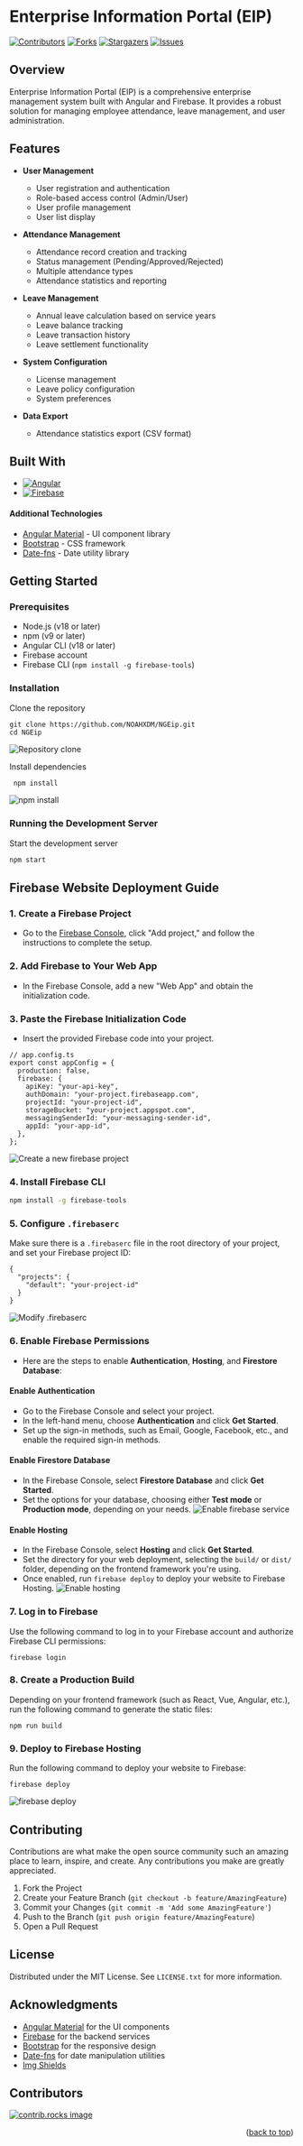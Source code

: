 <!-- Improved compatibility of back to top link: See: https://github.com/othneildrew/Best-README-Template/pull/73 -->

<a id="readme-top"></a>

<!--
*** Thanks for checking out the Best-README-Template. If you have a suggestion
*** that would make this better, please fork the repo and create a pull request
*** or simply open an issue with the tag "enhancement".
*** Don't forget to give the project a star!
*** Thanks again! Now go create something AMAZING! :D
-->

# Enterprise Information Portal (EIP)

[![Contributors][contributors-shield]][contributors-url]
[![Forks][forks-shield]][forks-url]
[![Stargazers][stars-shield]][stars-url]
[![Issues][issues-shield]][issues-url]

## Overview

Enterprise Information Portal (EIP) is a comprehensive enterprise management system built with Angular and Firebase. It provides a robust solution for managing employee attendance, leave management, and user administration.

## Features

- **User Management**

  - User registration and authentication
  - Role-based access control (Admin/User)
  - User profile management
  - User list display

- **Attendance Management**

  - Attendance record creation and tracking
  - Status management (Pending/Approved/Rejected)
  - Multiple attendance types
  - Attendance statistics and reporting

- **Leave Management**

  - Annual leave calculation based on service years
  - Leave balance tracking
  - Leave transaction history
  - Leave settlement functionality

- **System Configuration**

  - License management
  - Leave policy configuration
  - System preferences

- **Data Export**

  - Attendance statistics export (CSV format)

## Built With

- [![Angular][Angular.dev]][Angular-url]
- [![Firebase][Firebase.com]][Firebase-url]

#### Additional Technologies

- [Angular Material](https://material.angular.io/) - UI component library
- [Bootstrap](https://getbootstrap.com/) - CSS framework
- [Date-fns](https://date-fns.org/) - Date utility library

<p></p>

## Getting Started

### Prerequisites

- Node.js (v18 or later)
- npm (v9 or later)
- Angular CLI (v18 or later)
- Firebase account
- Firebase CLI (`npm install -g firebase-tools`)

### Installation

Clone the repository

```
git clone https://github.com/NOAHXDM/NGEip.git
cd NGEip
```

![Repository clone](./docs/repository_clone.gif)

Install dependencies

```bash
 npm install
```

![npm install](./docs/npm_install.gif)

### Running the Development Server

Start the development server

```bash
npm start
```

## Firebase Website Deployment Guide

### 1. **Create a Firebase Project**

- Go to the [Firebase Console](https://console.firebase.google.com/), click "Add project," and follow the instructions to complete the setup.

### 2. **Add Firebase to Your Web App**

- In the Firebase Console, add a new "Web App" and obtain the initialization code.

### 3. **Paste the Firebase Initialization Code**

- Insert the provided Firebase code into your project.

```
// app.config.ts
export const appConfig = {
  production: false,
  firebase: {
    apiKey: "your-api-key",
    authDomain: "your-project.firebaseapp.com",
    projectId: "your-project-id",
    storageBucket: "your-project.appspot.com",
    messagingSenderId: "your-messaging-sender-id",
    appId: "your-app-id",
  },
};
```

![Create a new firebase project](./docs/create_firebase_project.gif)

### 4. **Install Firebase CLI**

```bash
npm install -g firebase-tools
```

### 5. **Configure `.firebaserc`**

Make sure there is a `.firebaserc` file in the root directory of your project, and set your Firebase project ID:

```
{
  "projects": {
    "default": "your-project-id"
  }
}
```

![Modify .firebaserc](./docs/firebase_init.gif)

### 6. Enable Firebase Permissions

- Here are the steps to enable **Authentication**, **Hosting**, and **Firestore Database**:

#### Enable **Authentication**

- Go to the Firebase Console and select your project.
- In the left-hand menu, choose **Authentication** and click **Get Started**.
- Set up the sign-in methods, such as Email, Google, Facebook, etc., and enable the required sign-in methods.

#### Enable **Firestore Database**

- In the Firebase Console, select **Firestore Database** and click **Get Started**.
- Set the options for your database, choosing either **Test mode** or **Production mode**, depending on your needs.
  ![Enable firebase service](./docs/enable_firebase_service.gif)

#### Enable **Hosting**

- In the Firebase Console, select **Hosting** and click **Get Started**.
- Set the directory for your web deployment, selecting the `build/` or `dist/` folder, depending on the frontend framework you're using.
- Once enabled, run `firebase deploy` to deploy your website to Firebase Hosting.
  ![Enable hosting](./docs/enable_hosting.gif)

### 7. **Log in to Firebase**

Use the following command to log in to your Firebase account and authorize Firebase CLI permissions:

```
firebase login
```

### 8. **Create a Production Build**

Depending on your frontend framework (such as React, Vue, Angular, etc.), run the following command to generate the static files:

```
npm run build
```

### 9. **Deploy to Firebase Hosting**

Run the following command to deploy your website to Firebase:

```
firebase deploy
```

![firebase deploy](./docs/firebase_deploy.gif)

## Contributing

Contributions are what make the open source community such an amazing place to learn, inspire, and create. Any contributions you make are greatly appreciated.

1. Fork the Project
2. Create your Feature Branch (`git checkout -b feature/AmazingFeature`)
3. Commit your Changes (`git commit -m 'Add some AmazingFeature'`)
4. Push to the Branch (`git push origin feature/AmazingFeature`)
5. Open a Pull Request

## License

Distributed under the MIT License. See `LICENSE.txt` for more information.

## Acknowledgments

- [Angular Material](https://material.angular.io/) for the UI components
- [Firebase](https://firebase.google.com/) for the backend services
- [Bootstrap](https://getbootstrap.com/) for the responsive design
- [Date-fns](https://date-fns.org/) for date manipulation utilities
- [Img Shields](https://shields.io)

## Contributors

<a href="https://github.com/NOAHXDM/NGEip/graphs/contributors">
  <img src="https://contrib.rocks/image?repo=NOAHXDM/NGEip" alt="contrib.rocks image" />
</a>

<p align="right">(<a href="#readme-top">back to top</a>)</p>

<!-- MARKDOWN LINKS & IMAGES -->

[contributors-shield]: https://img.shields.io/github/contributors/NOAHXDM/NGEip.svg?style=for-the-badge
[contributors-url]: https://github.com/NOAHXDM/NGEip/graphs/contributors
[forks-shield]: https://img.shields.io/github/forks/NOAHXDM/NGEip.svg?style=for-the-badge
[forks-url]: https://github.com/NOAHXDM/NGEip/network/members
[stars-shield]: https://img.shields.io/github/stars/NOAHXDM/NGEip.svg?style=for-the-badge
[stars-url]: https://github.com/NOAHXDM/NGEip/stargazers
[issues-shield]: https://img.shields.io/github/issues/NOAHXDM/NGEip.svg?style=for-the-badge
[issues-url]: https://github.com/NOAHXDM/NGEip/issues
[license-shield]: https://img.shields.io/github/license/NOAHXDM/NGEip.svg?style=for-the-badge
[license-url]: https://github.com/NOAHXDM/NGEip/blob/master/LICENSE.txt
[Angular.dev]: https://img.shields.io/badge/Angular-DD0031?style=for-the-badge&logo=angular&logoColor=white
[Angular-url]: https://angular.dev
[Firebase.com]: https://img.shields.io/badge/firebase-ffca28?style=for-the-badge&logo=firebase&logoColor=black
[Firebase-url]: https://firebase.google.com/
